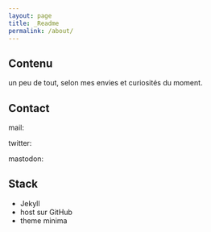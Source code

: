 ```yaml
---
layout: page
title: _Readme
permalink: /about/
---
```

## Contenu

un peu de tout, selon mes envies et curiosités du moment.

## Contact

mail:  

twitter: 

mastodon:

## Stack

- Jekyll
- host sur GitHub
- theme minima

